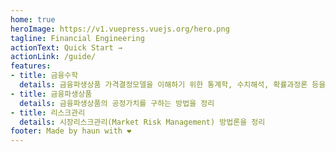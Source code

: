 ```yaml
---
home: true
heroImage: https://v1.vuepress.vuejs.org/hero.png
tagline: Financial Engineering
actionText: Quick Start →
actionLink: /guide/
features:
- title: 금융수학
  details: 금융파생상품 가격결정모델을 이해하기 위한 통계학, 수치해석, 확률과정론 등을 정리
- title: 금융파생상품
  details: 금융파생상품의 공정가치를 구하는 방법을 정리
- title: 리스크관리
  details: 시장리스크관리(Market Risk Management) 방법론을 정리
footer: Made by haun with ❤️
---
```

